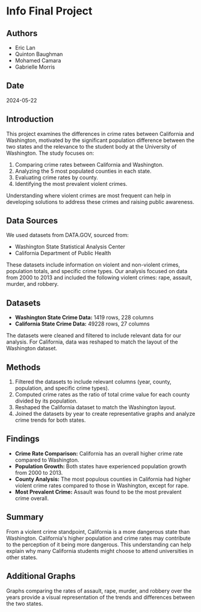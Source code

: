 # Info Final Project

## Authors
- Eric Lan
- Quinton Baughman
- Mohamed Camara
- Gabrielle Morris

## Date
2024-05-22

## Introduction
This project examines the differences in crime rates between California and Washington, motivated by the significant population difference between the two states and the relevance to the student body at the University of Washington. The study focuses on:
1. Comparing crime rates between California and Washington.
2. Analyzing the 5 most populated counties in each state.
3. Evaluating crime rates by county.
4. Identifying the most prevalent violent crimes.

Understanding where violent crimes are most frequent can help in developing solutions to address these crimes and raising public awareness.

## Data Sources
We used datasets from DATA.GOV, sourced from:
- Washington State Statistical Analysis Center
- California Department of Public Health

These datasets include information on violent and non-violent crimes, population totals, and specific crime types. Our analysis focused on data from 2000 to 2013 and included the following violent crimes: rape, assault, murder, and robbery.

## Datasets
- **Washington State Crime Data:** 1419 rows, 228 columns
- **California State Crime Data:** 49228 rows, 27 columns

The datasets were cleaned and filtered to include relevant data for our analysis. For California, data was reshaped to match the layout of the Washington dataset.

## Methods
1. Filtered the datasets to include relevant columns (year, county, population, and specific crime types).
2. Computed crime rates as the ratio of total crime value for each county divided by its population.
3. Reshaped the California dataset to match the Washington layout.
4. Joined the datasets by year to create representative graphs and analyze crime trends for both states.

## Findings
- **Crime Rate Comparison:** California has an overall higher crime rate compared to Washington.
- **Population Growth:** Both states have experienced population growth from 2000 to 2013.
- **County Analysis:** The most populous counties in California had higher violent crime rates compared to those in Washington, except for rape.
- **Most Prevalent Crime:** Assault was found to be the most prevalent crime overall.

## Summary
From a violent crime standpoint, California is a more dangerous state than Washington. California's higher population and crime rates may contribute to the perception of it being more dangerous. This understanding can help explain why many California students might choose to attend universities in other states.

## Additional Graphs
Graphs comparing the rates of assault, rape, murder, and robbery over the years provide a visual representation of the trends and differences between the two states.

